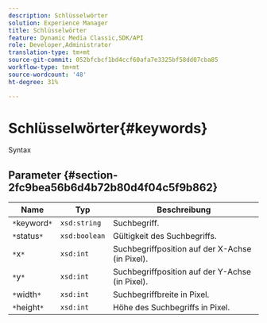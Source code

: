 ```yaml
---
description: Schlüsselwörter
solution: Experience Manager
title: Schlüsselwörter
feature: Dynamic Media Classic,SDK/API
role: Developer,Administrator
translation-type: tm+mt
source-git-commit: 052bfcbcf1bd4ccf60afa7e3325bf58dd07cba85
workflow-type: tm+mt
source-wordcount: '48'
ht-degree: 31%

---
```



# Schlüsselwörter{#keywords}

Syntax

## Parameter {#section-2fc9bea56b6d4b72b80d4f04c5f9b862}

| Name | Typ | Beschreibung |
|---|---|---|
| `*`keyword`*` | `xsd:string` | Suchbegriff. |
| `*`status`*` | `xsd:boolean` | Gültigkeit des Suchbegriffs. |
| `*`x`*` | `xsd:int` | Suchbegriffposition auf der X-Achse (in Pixel). |
| `*`y`*` | `xsd:int` | Suchbegriffposition auf der Y-Achse (in Pixel). |
| `*`width`*` | `xsd:int` | Suchbegriffbreite in Pixel. |
| `*`height`*` | `xsd:int` | Höhe des Suchbegriffs in Pixel. |

